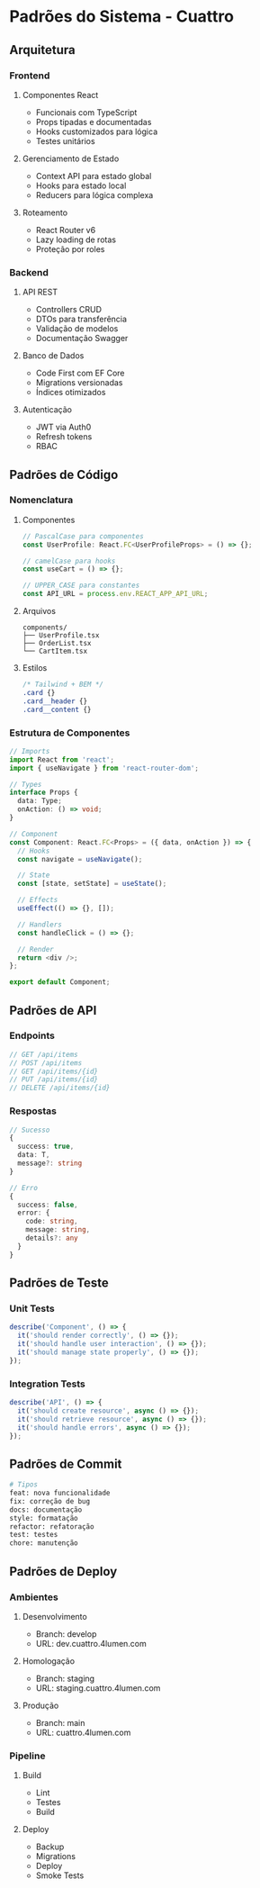 # Padrões do Sistema - Cuattro

## Arquitetura

### Frontend
1. Componentes React
   - Funcionais com TypeScript
   - Props tipadas e documentadas
   - Hooks customizados para lógica
   - Testes unitários

2. Gerenciamento de Estado
   - Context API para estado global
   - Hooks para estado local
   - Reducers para lógica complexa

3. Roteamento
   - React Router v6
   - Lazy loading de rotas
   - Proteção por roles

### Backend
1. API REST
   - Controllers CRUD
   - DTOs para transferência
   - Validação de modelos
   - Documentação Swagger

2. Banco de Dados
   - Code First com EF Core
   - Migrations versionadas
   - Índices otimizados

3. Autenticação
   - JWT via Auth0
   - Refresh tokens
   - RBAC

## Padrões de Código

### Nomenclatura
1. Componentes
   ```typescript
   // PascalCase para componentes
   const UserProfile: React.FC<UserProfileProps> = () => {};
   
   // camelCase para hooks
   const useCart = () => {};
   
   // UPPER_CASE para constantes
   const API_URL = process.env.REACT_APP_API_URL;
   ```

2. Arquivos
   ```
   components/
   ├── UserProfile.tsx
   ├── OrderList.tsx
   └── CartItem.tsx
   ```

3. Estilos
   ```css
   /* Tailwind + BEM */
   .card {}
   .card__header {}
   .card__content {}
   ```

### Estrutura de Componentes
```typescript
// Imports
import React from 'react';
import { useNavigate } from 'react-router-dom';

// Types
interface Props {
  data: Type;
  onAction: () => void;
}

// Component
const Component: React.FC<Props> = ({ data, onAction }) => {
  // Hooks
  const navigate = useNavigate();

  // State
  const [state, setState] = useState();

  // Effects
  useEffect(() => {}, []);

  // Handlers
  const handleClick = () => {};

  // Render
  return <div />;
};

export default Component;
```

## Padrões de API

### Endpoints
```typescript
// GET /api/items
// POST /api/items
// GET /api/items/{id}
// PUT /api/items/{id}
// DELETE /api/items/{id}
```

### Respostas
```typescript
// Sucesso
{
  success: true,
  data: T,
  message?: string
}

// Erro
{
  success: false,
  error: {
    code: string,
    message: string,
    details?: any
  }
}
```

## Padrões de Teste

### Unit Tests
```typescript
describe('Component', () => {
  it('should render correctly', () => {});
  it('should handle user interaction', () => {});
  it('should manage state properly', () => {});
});
```

### Integration Tests
```typescript
describe('API', () => {
  it('should create resource', async () => {});
  it('should retrieve resource', async () => {});
  it('should handle errors', async () => {});
});
```

## Padrões de Commit
```bash
# Tipos
feat: nova funcionalidade
fix: correção de bug
docs: documentação
style: formatação
refactor: refatoração
test: testes
chore: manutenção
```

## Padrões de Deploy

### Ambientes
1. Desenvolvimento
   - Branch: develop
   - URL: dev.cuattro.4lumen.com

2. Homologação
   - Branch: staging
   - URL: staging.cuattro.4lumen.com

3. Produção
   - Branch: main
   - URL: cuattro.4lumen.com

### Pipeline
1. Build
   - Lint
   - Testes
   - Build

2. Deploy
   - Backup
   - Migrations
   - Deploy
   - Smoke Tests
